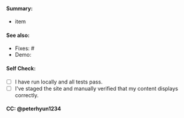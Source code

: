 #### Summary:
- item

#### See also:
- Fixes: #
- Demo:

#### Self Check:
- [ ] I have run locally and all tests pass.
- [ ] I've staged the site and manually verified that my content displays correctly.

#### CC: @peterhyun1234